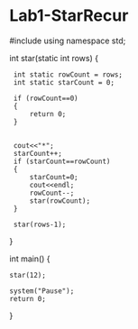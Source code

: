 # Lab1-StarRecur 

#include<iostream> 
using namespace std; 


int star(static int rows)
{
	

     int static rowCount = rows;
     int static starCount = 0;
	
	 if (rowCount==0)
	 {
		 return 0;
	 }

	
	 cout<<"*"; 
	 starCount++; 
	 if (starCount==rowCount)
	 {
		 starCount=0;
		 cout<<endl; 
		 rowCount--; 
		 star(rowCount);
	 }

	 star(rows-1);
	 
        
	

}


int main()
{



	star(12);

	system("Pause"); 
	return 0; 
}
